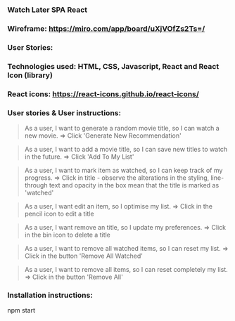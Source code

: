 ### Watch Later SPA React

### Wireframe: https://miro.com/app/board/uXjVOfZs2Ts=/

### User Stories:

### Technologies used: HTML, CSS, Javascript, React and React Icon (library)

### React icons: https://react-icons.github.io/react-icons/

### User stories & User instructions:

> As a user, I want to generate a random movie title, so I can watch a new movie. => Click 'Generate New Recommendation'

> As a user, I want to add a movie title, so I can save new titles to watch in the future. => Click 'Add To My List'

> As a user, I want to mark item as watched, so I can keep track of my progress. => Click in title - observe the alterations in the styling, line-through text and opacity in the box mean that the title is marked as 'watched'

> As a user, I want edit an item, so I optimise my list. => Click in the pencil icon to edit a title

> As a user, I want remove an title, so I update my preferences. => Click in the bin icon to delete a title

> As a user, I want to remove all watched items, so I can reset my list. => Click in the button 'Remove All Watched'

> As a user, I want to remove all items, so I can reset completely my list. => Click in the button 'Remove All'

### Installation instructions:

npm start

